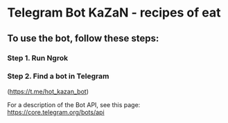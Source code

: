 # Telegram Bot KaZaN - recipes of eat

## To use the bot, follow these steps:

### Step 1. Run Ngrok

### Step 2. Find a bot in Telegram
(https://t.me/hot_kazan_bot)

For a description of the Bot API, see this page: https://core.telegram.org/bots/api




